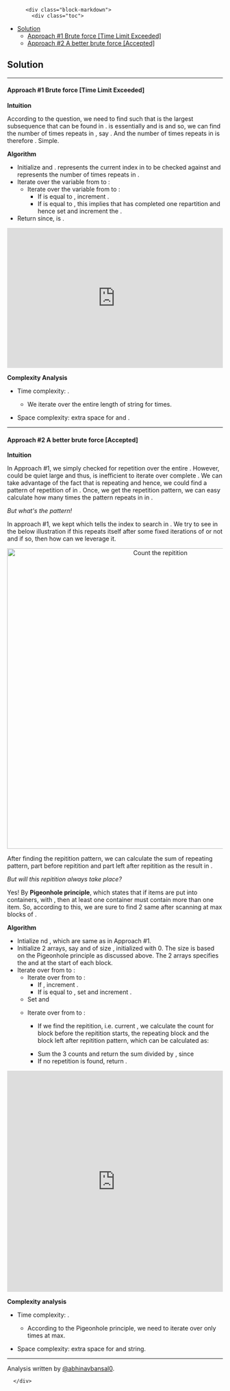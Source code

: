 <div class="article-body">
        
          <div class="block-markdown">
            <div class="toc">
<ul>
<li><a href="#solution">Solution</a><ul>
<li><a href="#approach-1-brute-force-time-limit-exceeded">Approach #1 Brute force [Time Limit Exceeded]</a></li>
<li><a href="#approach-2-a-better-brute-force-accepted">Approach #2 A better brute force [Accepted]</a></li>
</ul>
</li>
</ul>
</div>
<h2 id="solution">Solution</h2>
<hr>
<h4 id="approach-1-brute-force-time-limit-exceeded">Approach #1 Brute force [Time Limit Exceeded]</h4>
<p><strong>Intuition</strong></p>
<p>According to the question, we need to find <script type="math/tex; mode=display">m</script> such that <script type="math/tex; mode=display">[S2,m]</script> is the largest subsequence that can be found in <script type="math/tex; mode=display">S1</script>. <script type="math/tex; mode=display">S2</script> is essentially <script type="math/tex; mode=display">[s2,n2]</script> and <script type="math/tex; mode=display">S1</script> is <script type="math/tex; mode=display">[s1,n1]</script> and so, we can find the number of times <script type="math/tex; mode=display">s2</script> repeats in <script type="math/tex; mode=display">[s1,n1]</script>, say <script type="math/tex; mode=display">\text{repeat_count}</script>. And the number of times <script type="math/tex; mode=display">S2</script> repeats in <script type="math/tex; mode=display">S1</script> is therefore <script type="math/tex; mode=display">\text{(repeat_count/n2)}</script>. Simple.</p>
<p><strong>Algorithm</strong></p>
<ul>
<li>Initialize <script type="math/tex; mode=display">\text{index=0}</script> and <script type="math/tex; mode=display">\text{repeat_count=0}</script>. <script type="math/tex; mode=display">\text{index}</script> represents the current index in <script type="math/tex; mode=display">s2</script> to be checked against <script type="math/tex; mode=display">s1</script> and <script type="math/tex; mode=display">\text{repeat_count}</script> represents the number of times <script type="math/tex; mode=display">s2</script> repeats in <script type="math/tex; mode=display">S1</script>.</li>
<li>Iterate over the variable <script type="math/tex; mode=display">i</script> from <script type="math/tex; mode=display">0</script> to <script type="math/tex; mode=display">n1-1</script>:<ul>
<li>Iterate over the variable <script type="math/tex; mode=display">j</script> from <script type="math/tex; mode=display">0</script> to <script type="math/tex; mode=display">\text{size(s1)}-1</script>:  <ul>
<li>If <script type="math/tex; mode=display">\text{s1[j] }</script> is equal to <script type="math/tex; mode=display">\text{s2[index]}</script>, increment <script type="math/tex; mode=display">\text{index}</script>.</li>
<li>If <script type="math/tex; mode=display">index</script> is equal to <script type="math/tex; mode=display">size(s2)</script>, this implies that <script type="math/tex; mode=display">s2</script> has completed one repartition and hence set <script type="math/tex; mode=display">\text{index=0}</script> and increment the <script type="math/tex; mode=display">\text{repeat_count}</script>.</li>
</ul>
</li>
</ul>
</li>
<li>Return <script type="math/tex; mode=display">\text{(repeat_count / n2)}</script> since, <script type="math/tex; mode=display">S2</script> is <script type="math/tex; mode=display">\text{[s2,n2]}</script>.</li>
</ul>
<iframe src="https://leetcode.com/playground/y5jtZgJj/shared" frameborder="0" name="y5jtZgJj" width="100%" height="326"></iframe>

<p><strong>Complexity Analysis</strong></p>
<ul>
<li>
<p>Time complexity: <script type="math/tex; mode=display">O(n1*size(s1))</script>.</p>
<ul>
<li>We iterate over the entire length of string <script type="math/tex; mode=display">s1</script> for <script type="math/tex; mode=display">n1</script> times.</li>
</ul>
</li>
<li>
<p>Space complexity: <script type="math/tex; mode=display">O(1)</script> extra space for <script type="math/tex; mode=display">\text{index}</script> and <script type="math/tex; mode=display">\text{repeat_count}</script>.</p>
</li>
</ul>
<hr>
<h4 id="approach-2-a-better-brute-force-accepted">Approach #2 A better brute force [Accepted]</h4>
<p><strong>Intuition</strong></p>
<p>In Approach #1, we simply checked for repetition over the entire <script type="math/tex; mode=display">[s1,n1]</script>. However, <script type="math/tex; mode=display">n1</script> could be quiet large and thus, is inefficient to iterate over complete <script type="math/tex; mode=display">S1</script>. We can take advantage of the fact that <script type="math/tex; mode=display">s1</script> is repeating and hence, we could find a pattern of repetition of <script type="math/tex; mode=display">s2</script> in <script type="math/tex; mode=display">S1</script>. Once, we get the repetition pattern, we can easy calculate how many times the pattern repeats in <script type="math/tex; mode=display">n2</script> in <script type="math/tex; mode=display">O(1)</script>.</p>
<p><em>But what's the pattern!</em></p>
<p>In approach #1, we kept <script type="math/tex; mode=display">\text{index}</script> which tells the index to search in <script type="math/tex; mode=display">s2</script>. We try to see in the below illustration if this <script type="math/tex; mode=display">\text{index}</script> repeats itself after some fixed iterations of <script type="math/tex; mode=display">s1</script> or not and if so, then how can we leverage it.</p>
<p align="center"><img alt="Count the repitition" src="../Figures/466/count_the_repititions.png" width="700px"></p>
<p>After finding the repitition pattern, we can calculate the sum of repeating pattern, part before repitition and part left after repitition as the result in <script type="math/tex; mode=display">O(1)</script>.   </p>
<p><em>But will this repitition always take place?</em></p>
<p>Yes! By <strong>Pigeonhole principle</strong>, which states that if <script type="math/tex; mode=display">n</script> items are put into <script type="math/tex; mode=display">m</script> containers, with <script type="math/tex; mode=display">n > m</script>, then at least one container must contain more than one item. So, according to this, we are sure to find 2 same <script type="math/tex; mode=display">index</script> after scanning at max <script type="math/tex; mode=display">\text{size(s2)}</script> blocks of <script type="math/tex; mode=display">s1</script>.</p>
<p><strong>Algorithm</strong></p>
<ul>
<li>Intialize <script type="math/tex; mode=display">count=0</script> nd <script type="math/tex; mode=display">index=0</script>, which are same as in Approach #1.</li>
<li>Initialize 2 arrays, say <script type="math/tex; mode=display">\text{indexr}</script> and <script type="math/tex; mode=display">\text{countr}</script> of size <script type="math/tex; mode=display">(\text{size(s2)}+1)</script>, initialized with 0. The size <script type="math/tex; mode=display">(\text{size(s2)}+1)</script> is based on the Pigeonhole principle as discussed above. The 2 arrays specifies the <script type="math/tex; mode=display">\text{index}</script> and <script type="math/tex; mode=display">\text{count}</script> at the start of each <script type="math/tex; mode=display">s1</script> block.</li>
<li>Iterate over <script type="math/tex; mode=display">i</script> from <script type="math/tex; mode=display">0</script> to <script type="math/tex; mode=display">n1-1</script>:<ul>
<li>Iterate over <script type="math/tex; mode=display">j</script> from <script type="math/tex; mode=display">0</script> to <script type="math/tex; mode=display">\text{size(s1)}-1</script>:<ul>
<li>If <script type="math/tex; mode=display">\text{s1[j]} == \text{s2[index]}</script>, increment <script type="math/tex; mode=display">\text{index}</script>.</li>
<li>If <script type="math/tex; mode=display">\text{index}</script> is equal to <script type="math/tex; mode=display">\text{size(s2)}</script>, set <script type="math/tex; mode=display">\text{index} = 0</script> and increment <script type="math/tex; mode=display">\text{count}</script>.</li>
</ul>
</li>
<li>Set <script type="math/tex; mode=display">\text{countr[i]}=\text{count}</script> and <script type="math/tex; mode=display">\text{indexr[i]}=\text{index}</script>
</li>
<li>
<p>Iterate over <script type="math/tex; mode=display">k</script> from <script type="math/tex; mode=display">0</script> to <script type="math/tex; mode=display">i-1</script>:</p>
<ul>
<li>If we find the repitition, i.e. current <script type="math/tex; mode=display">\text{index} = \text{indexr[k]}</script>, we calculate the count for block before the repitition starts, the repeating block and the block left after repitition pattern, which can be calculated as:</li>
</ul>
<p>
<script type="math/tex; mode=display">
\begin{align}
\text{prev_count} &= \text{countr}[k] \\
\text{pattern_count} &= (\text{countr}[i] - \text{countr}[k]) * \frac{n1 - 1 - k}{i - k} \\
\text{remain_count} &= \text{countr}\left[k + \left(n1 - 1 - k\right) \% \left(i - k \right)\right] - \text{countr}[k]
\end{align}
</script>
</p>
<ul>
<li>Sum the 3 counts and return the sum divided by <script type="math/tex; mode=display">n2</script>, since <script type="math/tex; mode=display">\text{S2 = [s2,n2]}</script>
</li>
<li>If no repetition is found, return <script type="math/tex; mode=display">\text{countr[n1-1]/n2}</script>.</li>
</ul>
</li>
</ul>
</li>
</ul>
<iframe src="https://leetcode.com/playground/2UJEXG8V/shared" frameborder="0" name="2UJEXG8V" width="100%" height="515"></iframe>

<p><strong>Complexity analysis</strong></p>
<ul>
<li>
<p>Time complexity: <script type="math/tex; mode=display">\text{O(size(s1)*size(s2))}</script>.</p>
<ul>
<li>According to the Pigeonhole principle, we need to iterate over <script type="math/tex; mode=display">s1</script> only <script type="math/tex; mode=display">(\text{size(s2)+1})</script> times at max.</li>
</ul>
</li>
<li>
<p>Space complexity: <script type="math/tex; mode=display">O(\text{size(s2)})</script> extra space for <script type="math/tex; mode=display">\text{indexr}</script> and <script type="math/tex; mode=display">\text{countr}</script> string.</p>
</li>
</ul>
<hr>
<p>Analysis written by <a href="https://leetcode.com/abhinavbansal0">@abhinavbansal0</a>.</p>
          </div>
        
      </div>